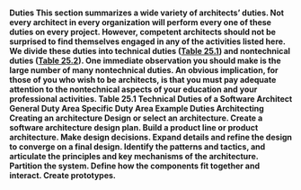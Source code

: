 #### Duties This section summarizes a wide variety of architects’ duties. Not every architect in every organization will perform every one of these duties on every project. However, competent architects should not be surprised to find themselves engaged in any of the activities listed here. We divide these duties into technical duties ([Table 25.1](ch25.xhtml#ch25tab01)) and nontechnical duties ([Table 25.2](ch25.xhtml#ch25tab02)). One immediate observation you should make is the large number of many nontechnical duties. An obvious implication, for those of you who wish to be architects, is that you must pay adequate attention to the nontechnical aspects of your education and your professional activities. Table 25.1 Technical Duties of a Software Architect General Duty Area Specific Duty Area Example Duties Architecting Creating an architecture Design or select an architecture. Create a software architecture design plan. Build a product line or product architecture. Make design decisions. Expand details and refine the design to converge on a final design. Identify the patterns and tactics, and articulate the principles and key mechanisms of the architecture. Partition the system. Define how the components fit together and interact. Create prototypes.